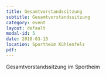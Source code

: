 ```yaml
---
title: Gesamtvorstandssitzung
subtitle: Gesamtvorstandssitzung
category: event
layout: default
modal-id: 5
date: 2018-03-15
location: Sportheim Kühlenfels
pdf:
---
```

Gesamtvorstandssitzung im Sportheim

